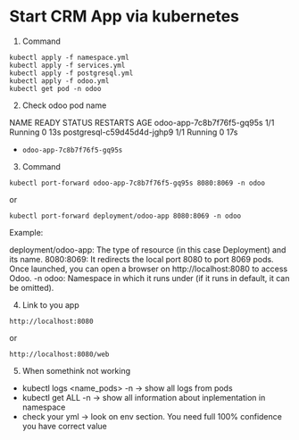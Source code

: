 # Start CRM App via kubernetes

1) Command

```
kubectl apply -f namespace.yml
kubectl apply -f services.yml
kubectl apply -f postgresql.yml
kubectl apply -f odoo.yml
kubectl get pod -n odoo
```

2) Check odoo pod name

NAME                         READY   STATUS    RESTARTS   AGE
odoo-app-7c8b7f76f5-gq95s    1/1     Running   0          13s
postgresql-c59d45d4d-jghp9   1/1     Running   0          17s

- ``odoo-app-7c8b7f76f5-gq95s``

3) Command

```
kubectl port-forward odoo-app-7c8b7f76f5-gq95s 8080:8069 -n odoo
```

or

```
kubectl port-forward deployment/odoo-app 8080:8069 -n odoo
```

Example:

deployment/odoo-app: The type of resource (in this case Deployment) and its name.
8080:8069: It redirects the local port 8080 to port 8069 pods. Once launched, you can open a browser on http://localhost:8080 to access Odoo.
-n odoo: Namespace in which it runs under (if it runs in default, it can be omitted).

4) Link to you app

``http://localhost:8080``

or 

``http://localhost:8080/web``

5) When somethink not working

- kubectl logs <name_pods> -n <namespace> → show all logs from pods
- kubectl get ALL -n <namespace> → show all information about inplementation in namespace
- check your yml → look on env section. You need full 100% confidence you have correct value